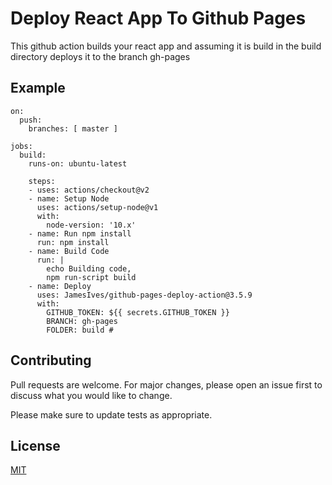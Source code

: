 # Deploy React App To Github Pages

This github action builds your react app and assuming it is build in the build directory deploys it to the branch gh-pages

## Example 

```name: Deploy Code
on:
  push:
    branches: [ master ]

jobs:
  build:
    runs-on: ubuntu-latest

    steps:
    - uses: actions/checkout@v2
    - name: Setup Node
      uses: actions/setup-node@v1
      with:
        node-version: '10.x'
    - name: Run npm install
      run: npm install
    - name: Build Code
      run: |
        echo Building code,
        npm run-script build
    - name: Deploy
      uses: JamesIves/github-pages-deploy-action@3.5.9
      with:
        GITHUB_TOKEN: ${{ secrets.GITHUB_TOKEN }}
        BRANCH: gh-pages 
        FOLDER: build #

```

## Contributing
Pull requests are welcome. For major changes, please open an issue first to discuss what you would like to change.

Please make sure to update tests as appropriate.

## License
[MIT](https://choosealicense.com/licenses/mit/)